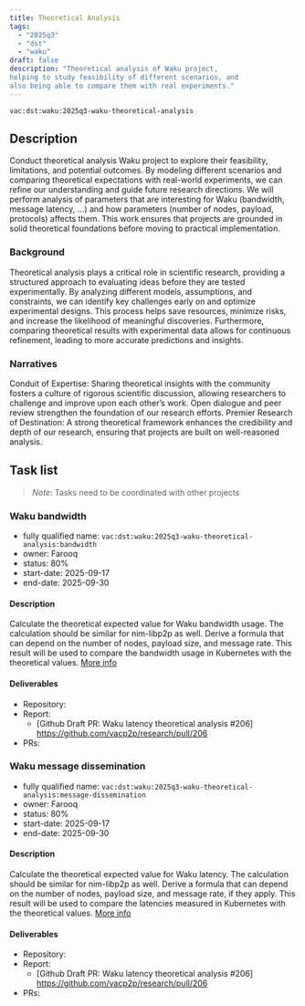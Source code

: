 ```yaml
---
title: Theoretical Analysis
tags:
  - "2025q3"
  - "dst"
  - "waku"
draft: false
description: "Theoretical analysis of Waku project, 
helping to study feasibility of different scenarios, and 
also being able to compare them with real experiments."
---
```


`vac:dst:waku:2025q3-waku-theoretical-analysis`

## Description
Conduct theoretical analysis Waku project
to explore their feasibility, limitations, and potential outcomes.
By modeling different scenarios and comparing theoretical expectations
with real-world experiments, we can refine our understanding
and guide future research directions.
We will perform analysis of parameters that are
interesting for Waku (bandwidth, message latency, ...) and how
parameters (number of nodes, payload, protocols) affects them.
This work ensures that projects are grounded in solid theoretical foundations
before moving to practical implementation.

### Background
Theoretical analysis plays a critical role in scientific research,
providing a structured approach to evaluating ideas before they are tested experimentally. 
By analyzing different models, assumptions, and constraints, 
we can identify key challenges early on and optimize experimental designs.
This process helps save resources, minimize risks, 
and increase the likelihood of meaningful discoveries. 
Furthermore, comparing theoretical results with experimental data
allows for continuous refinement, leading to more accurate predictions and insights.

### Narratives
Conduit of Expertise: Sharing theoretical insights with the community 
fosters a culture of rigorous scientific discussion, 
allowing researchers to challenge and improve upon each other’s work.
Open dialogue and peer review strengthen the foundation of our research efforts.
Premier Research of Destination: A strong theoretical framework
enhances the credibility and depth of our research, 
ensuring that projects are built on well-reasoned analysis.


## Task list

> *Note*: Tasks need to be coordinated with other projects

### Waku bandwidth

* fully qualified name: `vac:dst:waku:2025q3-waku-theoretical-analysis:bandwidth`
* owner: Farooq
* status: 80%
* start-date: 2025-09-17
* end-date: 2025-09-30

#### Description
Calculate the theoretical expected value for Waku bandwidth usage. 
The calculation should be similar for nim-libp2p as well.
Derive a formula that can depend on the number of nodes, 
payload size, and message rate. This result will be used to compare the bandwidth usage
in Kubernetes with the theoretical values. 
[More info](https://github.com/vacp2p/research/tree/master/waku_scalability)

#### Deliverables
- Repository:
- Report:
  - [Github Draft PR: Waku latency theoretical analysis #206] https://github.com/vacp2p/research/pull/206
- PRs: 

### Waku message dissemination

* fully qualified name: `vac:dst:waku:2025q3-waku-theoretical-analysis:message-dissemination`
* owner: Farooq
* status: 80%
* start-date: 2025-09-17
* end-date: 2025-09-30

#### Description
Calculate the theoretical expected value for Waku latency. 
The calculation should be similar for nim-libp2p as well.
Derive a formula that can depend on the number of nodes, 
payload size, and message rate, if they apply. This result 
will be used to compare the latencies measured
in Kubernetes with the theoretical values. 
[More info](https://github.com/vacp2p/research/tree/master/waku_scalability)

#### Deliverables
- Repository:
- Report:
  - [Github Draft PR: Waku latency theoretical analysis #206] https://github.com/vacp2p/research/pull/206
- PRs: 

